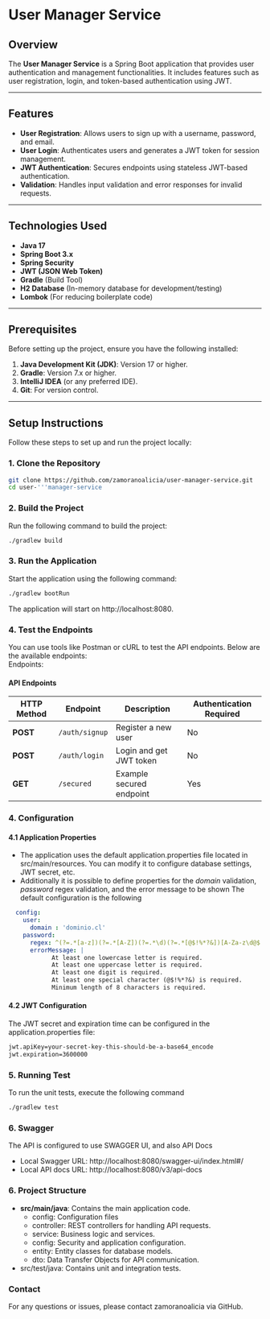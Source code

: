 # User Manager Service

## Overview

The **User Manager Service** is a Spring Boot application that provides user authentication and management functionalities. It includes features such as user registration, login, and token-based authentication using JWT.

---

## Features

- **User Registration**: Allows users to sign up with a username, password, and email.
- **User Login**: Authenticates users and generates a JWT token for session management.
- **JWT Authentication**: Secures endpoints using stateless JWT-based authentication.
- **Validation**: Handles input validation and error responses for invalid requests.

---

## Technologies Used

- **Java 17**
- **Spring Boot 3.x**
- **Spring Security**
- **JWT (JSON Web Token)**
- **Gradle** (Build Tool)
- **H2 Database** (In-memory database for development/testing)
- **Lombok** (For reducing boilerplate code)

---

## Prerequisites

Before setting up the project, ensure you have the following installed:

1. **Java Development Kit (JDK)**: Version 17 or higher.
2. **Gradle**: Version 7.x or higher.
3. **IntelliJ IDEA** (or any preferred IDE).
4. **Git**: For version control.

---

## Setup Instructions

Follow these steps to set up and run the project locally:

### 1. Clone the Repository

```bash
git clone https://github.com/zamoranoalicia/user-manager-service.git
cd user-'''manager-service
```

### 2. Build the Project
Run the following command to build the project:
```bash
./gradlew build
```
### 3. Run the Application
Start the application using the following command:

```bash
./gradlew bootRun
```

The application will start on http://localhost:8080.


### 4. Test the Endpoints
   You can use tools like Postman or cURL to test the API endpoints. Below are the available endpoints:  
   Endpoints:

#### API Endpoints

| HTTP Method | Endpoint     | Description              | Authentication Required |
|-------------|--------------|--------------------------|--------------------------|
| **POST**    | `/auth/signup` | Register a new user       | No                       |
| **POST**    | `/auth/login`  | Login and get JWT token   | No                       |
| **GET**     | `/secured`     | Example secured endpoint  | Yes                      |

### 4. Configuration
#### 4.1 Application Properties
 * The application uses the default application.properties file located in src/main/resources.
You can modify it to configure database settings, JWT secret, etc.
 * Additionally  it is possible to define properties for the _domain_ validation, _password_ regex validation, and the error message to be shown
 The default configuration is the following

```yaml
  config:
    user:
      domain : 'dominio.cl'
    password:
      regex: ^(?=.*[a-z])(?=.*[A-Z])(?=.*\d)(?=.*[@$!%*?&])[A-Za-z\d@$!%*?&]{8,}$
      errorMessage: |
            At least one lowercase letter is required.
            At least one uppercase letter is required.
            At least one digit is required.
            At least one special character (@$!%*?&) is required.
            Minimum length of 8 characters is required.
```

#### 4.2 JWT Configuration
The JWT secret and expiration time can be configured in the application.properties file:

```bash
jwt.apiKey=your-secret-key-this-should-be-a-base64_encode
jwt.expiration=3600000
```
### 5. Running Test

To run the unit tests, execute the following command

```bash
./gradlew test
```

### 6. Swagger
The API is configured to use SWAGGER UI, and also API Docs

* Local Swagger URL: http://localhost:8080/swagger-ui/index.html#/
* Local API docs URL: http://localhost:8080/v3/api-docs
### 6. Project Structure

* **src/main/java**: Contains the main application code.
    * config: Configuration files 
    * controller: REST controllers for handling API requests.
    * service: Business logic and services.
    * config: Security and application configuration.
    * entity: Entity classes for database models.
    * dto: Data Transfer Objects for API communication.
* src/test/java: Contains unit and integration tests.

### Contact
For any questions or issues, please contact zamoranoalicia via GitHub.